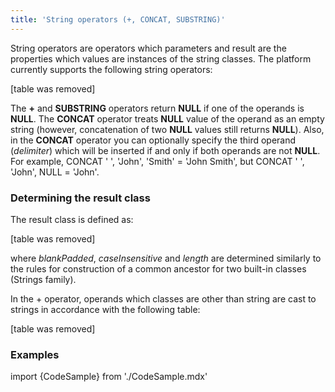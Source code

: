 ```yaml
---
title: 'String operators (+, CONCAT, SUBSTRING)'
---
```


String operators are operators which parameters and result are the properties which values are instances of the string classes. The platform currently supports the following string operators:

[table was removed]

The **+** and **SUBSTRING** operators return **NULL** if one of the operands is **NULL**. The **CONCAT** operator treats **NULL** value of the operand as an empty string (however, concatenation of two **NULL** values still returns **NULL**). Also, in the **CONCAT** operator you can optionally specify the third operand (*delimiter*) which will be inserted if and only if both operands are not **NULL**. For example, CONCAT ' ', 'John', 'Smith' = 'John Smith', but CONCAT ' ', 'John', NULL = 'John'.

### Determining the result class

The result class is defined as:

[table was removed]

where *blankPadded*, *caseInsensitive* and *length* are determined similarly to the rules for construction of a common ancestor for two built-in classes (Strings family).

In the + operator, operands which classes are other than string are cast to strings in accordance with the following table:

[table was removed]

### Examples


import {CodeSample} from './CodeSample.mdx'

<CodeSample url="https://documentation.lsfusion.org/sample?file=OperatorPropertySample&block=concat"/>
